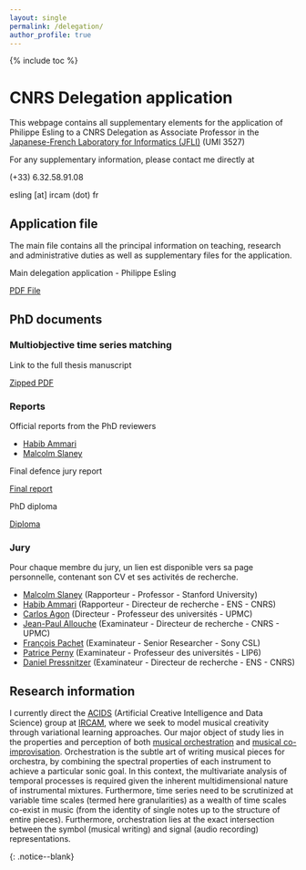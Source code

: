 ```yaml
---
layout: single
permalink: /delegation/
author_profile: true
---
```


<script language="JavaScript" type="text/javascript" src="https://code.jquery.com/jquery-latest.min.js"></script>
<script>
$(document).ready(function(){
    $(".abuttons").click(function () {
        var idname= $(this).data('divid');
        $("#"+idname).show("slow");
    });
    $("#div1").hide();
    $("#div2").hide();
    $("#div3").hide();
});
</script>
{% include toc %}

<div markdown = "1">

# CNRS Delegation application

This webpage contains all supplementary elements for the application of Philippe Esling to a CNRS Delegation as Associate Professor in the [Japanese-French Laboratory for Informatics (JFLI)](https://jfli.cnrs.fr/index.html) (UMI 3527)

For any supplementary information, please contact me directly at

(+33) 6.32.58.91.08

esling \[at\] ircam (dot) fr 

## Application file

The main file contains all the principal information on teaching, research and administrative duties as well as supplementary files for the application.

Main delegation application - Philippe Esling

[PDF File]()

## PhD documents

### Multiobjective time series matching

Link to the full thesis manuscript

[Zipped PDF](http://repmus.ircam.fr/_media/esling/esling_thesis.pdf.zip)

### Reports

Official reports from the PhD reviewers

- [Habib Ammari](http://repmus.ircam.fr/_media/esling/rapport_ammari.pdf)
- [Malcolm Slaney](http://repmus.ircam.fr/_media/esling/rapport_slaney.pdf)

Final defence jury report

[Final report](http://repmus.ircam.fr/_media/esling/rapport_jury.pdf)

PhD diploma

[Diploma](http://repmus.ircam.fr/_media/esling/attestation_diplome.pdf)

### Jury

Pour chaque membre du jury, un lien est disponible vers sa page personnelle, contenant son CV et ses activités de recherche.

  * [Malcolm Slaney](http://slaney.org/malcolm/pubs.html) (Rapporteur - Professor - Stanford University)
  * [Habib Ammari](http://www.cmap.polytechnique.fr/~ammari/) (Rapporteur - Directeur de recherche - ENS - CNRS)
  * [Carlos Agon](http://repmus.ircam.fr/agon) (Directeur - Professeur des universités - UPMC)
  * [Jean-Paul Allouche](http://www.math.jussieu.fr/~allouche/) (Examinateur - Directeur de recherche - CNRS - UPMC)
  * [François Pachet](http://www.csl.sony.fr/~pachet/) (Examinateur - Senior Researcher - Sony CSL)
  * [Patrice Perny](http://www-poleia.lip6.fr/~perny/fr/index.php) (Examinateur - Professeur des universités - LIP6)
  * [Daniel Pressnitzer](http://lpp.psycho.univ-paris5.fr/person.php?name=DanielP) (Examinateur - Directeur de recherche - ENS - CNRS)

<!---

Cette section contient les liens vers les versions complètes des articles publiés dans des journaux internationaux à comité de lecture.

Lecroq Béatrice, Lejzerowicz Franck, Esling Philippe, Baerlocher Loic, Farinelli Laurent, Pawlowski Jan "Ultra-deep sequencing of foraminiferal microbarcodes unveils hidden richness of early monothalamous lineages in deep-sea sediments", Publication of the National Academy of Science, vol.108, no.32, pp 13177-13182, August 2011.\\
\\
{{:esling:pnas-2011.pdf| - Article complet}}\\

Esling Philippe, Agon Carlos "Time series data mining and analysis", ACM Computing Surveys, vol. 46, no. 1, 2013.\\
\\
{{:esling:ts_review_short.pdf| - Article complet}}\\

Esling Philippe, Agon Carlos "Multiobjective time series matching for audio classification and retrieval", IEEE Transactions on Speech Audio and Language Processing 2013 (Accepted - Major changes).\\
\\
{{:esling:manuscript_double.pdf| - Article complet}}\\

==== Supports de cours ====

Notes de cours de l'UE LXTMI (Cycle IPCM) distribué aux élèves\\
{{:esling:coursJAVA.pdf| - Support de cours}}\\

Examen final de l'UE LXTMI (Cycle IPCM)\\
{{:esling:examFinal.pdf| - Examen final}}\\

Session d'exercice (TD 3)\\
{{:esling:ex_TD3.pdf| - Sujet}}\\
{{:esling:ex_TD3_Corrige.pdf| - Corrigé (distribué)}}\\

Session d'exercice (TD 6)\\
{{:esling:ex_TD6.pdf| - Sujet}}\\
{{:esling:ex_TD6_Corrige.pdf| - Corrigé (distribué)}}\\

==== Lettres de recommandation ====

** Enseignement **

{{:esling:lettre_manoury.pdf| - Lettre de recommandation de Pascal Manoury}}\\
Directeur de l'UFR Informatique et responsable de la section IPCM de l'UPMC

{{:esling:lettre_andreatta.pdf| - Lettre de recommandation de Moreno Andreatta}}\\
Directeur du Master 2 Recherche ATIAM à l'IRCAM

** Recherche **

{{:esling:lettre_agon.pdf| - Lettre de recommandation de Carlos Agon}}\\
Professeur des universités - Directeur de thèse

{{:esling:lettre_assayag.pdf| - Lettre de recommandation de Gérard Assayag}}\\
Directeur de l'unité CNRS - IRCAM (UMR 9912)

{{:esling:lettre_codognet.pdf| - Lettre de recommandation de Philippe Codognet}}\\
Directeur de l'unité UMI CNRS - JFLI à l'Université de Tokyo

{{:esling:lettre_mcadams.pdf| - Lettre de recommandation de Stephen McAdams}}\\
Directeur du laboratoire Cognition and Perception à l'Université de McGill à Montréal

-->

## Research information

I currently direct the [ACIDS](http://acids.ircam.fr) (Artificial Creative Intelligence and Data Science) group at [IRCAM](http://www.ircam.fr), where we seek to model musical creativity through variational learning approaches. Our major object of study lies in the properties and perception of both [musical orchestration](/projects-orchestration) and [musical co-improvisation](/projects-ai/). Orchestration is the subtle art of writing musical pieces for orchestra, by combining the spectral properties of each instrument to achieve a particular sonic goal. In this context, the multivariate analysis of temporal processes is required given the inherent multidimensional nature of instrumental mixtures. Furthermore, time series need to be scrutinized at variable time scales (termed here granularities) as a wealth of time scales co-exist in music (from the identity of single notes up to the structure of entire pieces). Furthermore, orchestration lies at the exact intersection between the symbol (musical writing) and signal (audio recording) representations.

</div>{: .notice--blank}
